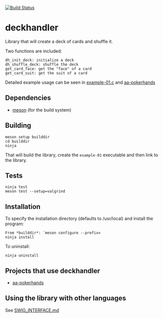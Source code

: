[![Build Status](https://travis-ci.com/theimpossibleastronaut/deckhandler.svg?branch=master)](https://travis-ci.com/theimpossibleastronaut/deckhandler)

# deckhandler
Library that will create a deck of cards and shuffle it.

Two functions are included:

    dh_init_deck: initialize a deck
    dh_shuffle_deck: shuffle the deck
    get_card_face: get the "face" of a card
    get_card_suit: get the suit of a card

Detailed example usage can be seen in
[example-01.c](https://github.com/theimpossibleastronaut/deckhandler/blob/master/test/test_01.c)
and
[aa-pokerhands](https://github.com/theimpossibleastronaut/aa-pokerhands)

## Dependencies

* [meson](http://mesonbuild.com/Quick-guide.html) (for the build system)

## Building

    meson setup builddir
    cd builddir
    ninja

That will build the library, create the `example-01` executable and
then link to the library.

## Tests

    ninja test
    meson test --setup=valgrind

## Installation

To specify the installation directory (defaults to /usr/local) and
install the program:

    From *builddir*: `meson configure --prefix=
    ninja install

To uninstall:

    ninja uninstall

## Projects that use deckhandler

* [aa-pokerhands](https://github.com/theimpossibleastronaut/aa-pokerhands)

## Using the library with other languages

See [SWIG_INTERFACE.md](https://github.com/theimpossibleastronaut/deckhandler/blob/master/SWIG_INTERFACE.md)
